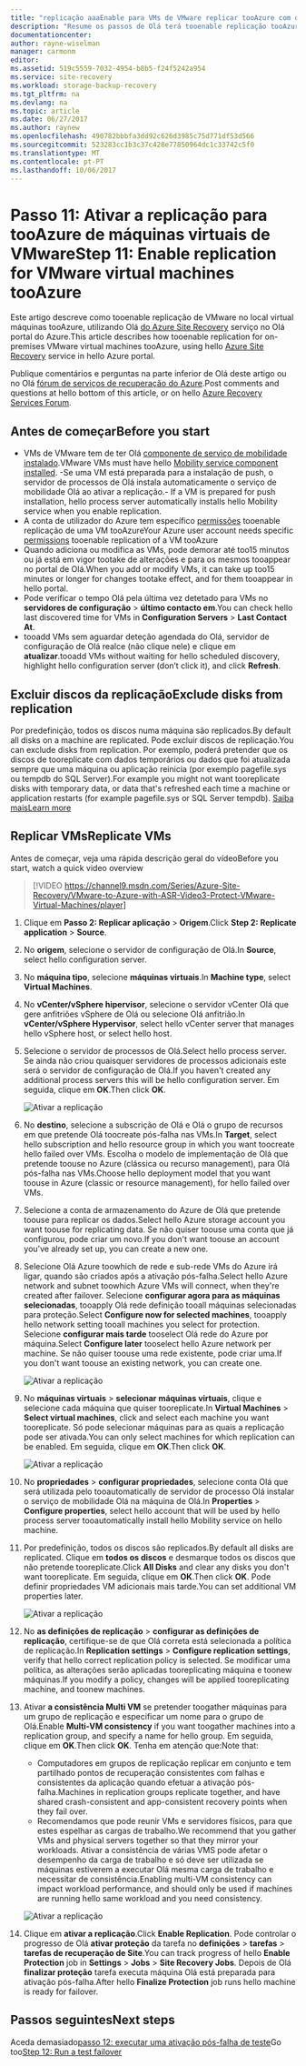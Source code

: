 ```yaml
---
title: "replicação aaaEnable para VMs de VMware replicar tooAzure com o Azure Site Recovery | Microsoft Docs"
description: "Resume os passos de Olá terá tooenable replicação tooAzure para VMs de VMware com o serviço do Azure Site Recovery Olá"
documentationcenter: 
author: rayne-wiselman
manager: carmonm
editor: 
ms.assetid: 519c5559-7032-4954-b8b5-f24f5242a954
ms.service: site-recovery
ms.workload: storage-backup-recovery
ms.tgt_pltfrm: na
ms.devlang: na
ms.topic: article
ms.date: 06/27/2017
ms.author: raynew
ms.openlocfilehash: 490782bbbfa3dd92c626d3985c75d771df53d566
ms.sourcegitcommit: 523283cc1b3c37c428e77850964dc1c33742c5f0
ms.translationtype: MT
ms.contentlocale: pt-PT
ms.lasthandoff: 10/06/2017
---
```

# <a name="step-11-enable-replication-for-vmware-virtual-machines-tooazure"></a><span data-ttu-id="7d5fe-103">Passo 11: Ativar a replicação para tooAzure de máquinas virtuais de VMware</span><span class="sxs-lookup"><span data-stu-id="7d5fe-103">Step 11: Enable replication for VMware virtual machines tooAzure</span></span>


<span data-ttu-id="7d5fe-104">Este artigo descreve como tooenable replicação de VMware no local virtual máquinas tooAzure, utilizando Olá [do Azure Site Recovery](site-recovery-overview.md) serviço no Olá portal do Azure.</span><span class="sxs-lookup"><span data-stu-id="7d5fe-104">This article describes how tooenable replication for on-premises VMware virtual machines tooAzure, using hello [Azure Site Recovery](site-recovery-overview.md) service in hello Azure portal.</span></span>

<span data-ttu-id="7d5fe-105">Publique comentários e perguntas na parte inferior de Olá deste artigo ou no Olá [fórum de serviços de recuperação do Azure](https://social.msdn.microsoft.com/forums/azure/home?forum=hypervrecovmgr).</span><span class="sxs-lookup"><span data-stu-id="7d5fe-105">Post comments and questions at hello bottom of this article, or on hello [Azure Recovery Services Forum](https://social.msdn.microsoft.com/forums/azure/home?forum=hypervrecovmgr).</span></span>


## <a name="before-you-start"></a><span data-ttu-id="7d5fe-106">Antes de começar</span><span class="sxs-lookup"><span data-stu-id="7d5fe-106">Before you start</span></span>

- <span data-ttu-id="7d5fe-107">VMs de VMware tem de ter Olá [componente de serviço de mobilidade instalado](vmware-walkthrough-install-mobility.md).</span><span class="sxs-lookup"><span data-stu-id="7d5fe-107">VMware VMs must have hello [Mobility service component installed](vmware-walkthrough-install-mobility.md).</span></span> <span data-ttu-id="7d5fe-108">-Se uma VM está preparada para a instalação de push, o servidor de processos de Olá instala automaticamente o serviço de mobilidade Olá ao ativar a replicação.</span><span class="sxs-lookup"><span data-stu-id="7d5fe-108">- If a VM is prepared for push installation, hello process server automatically installs hello Mobility service when you enable replication.</span></span>
- <span data-ttu-id="7d5fe-109">A conta de utilizador do Azure tem específico [permissões](site-recovery-role-based-linked-access-control.md#permissions-required-to-enable-replication-for-new-virtual-machines) tooenable replicação de uma VM tooAzure</span><span class="sxs-lookup"><span data-stu-id="7d5fe-109">Your Azure user account needs specific [permissions](site-recovery-role-based-linked-access-control.md#permissions-required-to-enable-replication-for-new-virtual-machines) tooenable replication of a VM tooAzure</span></span>
- <span data-ttu-id="7d5fe-110">Quando adiciona ou modifica as VMs, pode demorar até too15 minutos ou já está em vigor tootake de alterações e para os mesmos tooappear no portal de Olá.</span><span class="sxs-lookup"><span data-stu-id="7d5fe-110">When you add or modify VMs, it can take up too15 minutes or longer for changes tootake effect, and for them tooappear in hello portal.</span></span>
- <span data-ttu-id="7d5fe-111">Pode verificar o tempo Olá pela última vez detetado para VMs no **servidores de configuração** > **último contacto em**.</span><span class="sxs-lookup"><span data-stu-id="7d5fe-111">You can check hello last discovered time for VMs in **Configuration Servers** > **Last Contact At**.</span></span>
- <span data-ttu-id="7d5fe-112">tooadd VMs sem aguardar deteção agendada do Olá, servidor de configuração de Olá realce (não clique nele) e clique em **atualizar**.</span><span class="sxs-lookup"><span data-stu-id="7d5fe-112">tooadd VMs without waiting for hello scheduled discovery, highlight hello configuration server (don’t click it), and click **Refresh**.</span></span>



## <a name="exclude-disks-from-replication"></a><span data-ttu-id="7d5fe-113">Excluir discos da replicação</span><span class="sxs-lookup"><span data-stu-id="7d5fe-113">Exclude disks from replication</span></span>

<span data-ttu-id="7d5fe-114">Por predefinição, todos os discos numa máquina são replicados.</span><span class="sxs-lookup"><span data-stu-id="7d5fe-114">By default all disks on a machine are replicated.</span></span> <span data-ttu-id="7d5fe-115">Pode excluir discos de replicação.</span><span class="sxs-lookup"><span data-stu-id="7d5fe-115">You can exclude disks from replication.</span></span> <span data-ttu-id="7d5fe-116">Por exemplo, poderá pretender que os discos de tooreplicate com dados temporários ou dados que foi atualizada sempre que uma máquina ou aplicação reinicia (por exemplo pagefile.sys ou tempdb do SQL Server).</span><span class="sxs-lookup"><span data-stu-id="7d5fe-116">For example you might not want tooreplicate disks with temporary data, or data that's refreshed each time a machine or application restarts (for example pagefile.sys or SQL Server tempdb).</span></span> [<span data-ttu-id="7d5fe-117">Saiba mais</span><span class="sxs-lookup"><span data-stu-id="7d5fe-117">Learn more</span></span>](site-recovery-exclude-disk.md)

## <a name="replicate-vms"></a><span data-ttu-id="7d5fe-118">Replicar VMs</span><span class="sxs-lookup"><span data-stu-id="7d5fe-118">Replicate VMs</span></span>

<span data-ttu-id="7d5fe-119">Antes de começar, veja uma rápida descrição geral do vídeo</span><span class="sxs-lookup"><span data-stu-id="7d5fe-119">Before you start, watch a quick video overview</span></span>

>[!VIDEO https://channel9.msdn.com/Series/Azure-Site-Recovery/VMware-to-Azure-with-ASR-Video3-Protect-VMware-Virtual-Machines/player]

1. <span data-ttu-id="7d5fe-120">Clique em **Passo 2: Replicar aplicação** > **Origem**.</span><span class="sxs-lookup"><span data-stu-id="7d5fe-120">Click **Step 2: Replicate application** > **Source**.</span></span>
2. <span data-ttu-id="7d5fe-121">No **origem**, selecione o servidor de configuração de Olá.</span><span class="sxs-lookup"><span data-stu-id="7d5fe-121">In **Source**, select hello configuration server.</span></span>
3. <span data-ttu-id="7d5fe-122">No **máquina tipo**, selecione **máquinas virtuais**.</span><span class="sxs-lookup"><span data-stu-id="7d5fe-122">In **Machine type**, select **Virtual Machines**.</span></span>
4. <span data-ttu-id="7d5fe-123">No **vCenter/vSphere hipervisor**, selecione o servidor vCenter Olá que gere anfitriões vSphere de Olá ou selecione Olá anfitrião.</span><span class="sxs-lookup"><span data-stu-id="7d5fe-123">In **vCenter/vSphere Hypervisor**, select hello vCenter server that manages hello vSphere host, or select hello host.</span></span>
5. <span data-ttu-id="7d5fe-124">Selecione o servidor de processos de Olá.</span><span class="sxs-lookup"><span data-stu-id="7d5fe-124">Select hello process server.</span></span> <span data-ttu-id="7d5fe-125">Se ainda não criou quaisquer servidores de processos adicionais este será o servidor de configuração de Olá.</span><span class="sxs-lookup"><span data-stu-id="7d5fe-125">If you haven't created any additional process servers this will be hello configuration server.</span></span> <span data-ttu-id="7d5fe-126">Em seguida, clique em **OK**.</span><span class="sxs-lookup"><span data-stu-id="7d5fe-126">Then click **OK**.</span></span>

    ![Ativar a replicação](./media/vmware-walkthrough-enable-replication/enable-replication2.png)

6. <span data-ttu-id="7d5fe-128">No **destino**, selecione a subscrição de Olá e Olá o grupo de recursos em que pretende Olá toocreate pós-falha nas VMs.</span><span class="sxs-lookup"><span data-stu-id="7d5fe-128">In **Target**, select hello subscription and hello resource group in which you want toocreate hello failed over VMs.</span></span> <span data-ttu-id="7d5fe-129">Escolha o modelo de implementação de Olá que pretende toouse no Azure (clássica ou recurso management), para Olá pós-falha nas VMs.</span><span class="sxs-lookup"><span data-stu-id="7d5fe-129">Choose hello deployment model that you want toouse in Azure (classic or resource management), for hello failed over VMs.</span></span>


7. <span data-ttu-id="7d5fe-130">Selecione a conta de armazenamento do Azure de Olá que pretende toouse para replicar os dados.</span><span class="sxs-lookup"><span data-stu-id="7d5fe-130">Select hello Azure storage account you want toouse for replicating data.</span></span> <span data-ttu-id="7d5fe-131">Se não quiser toouse uma conta que já configurou, pode criar um novo.</span><span class="sxs-lookup"><span data-stu-id="7d5fe-131">If you don't want toouse an account you've already set up, you can create a new one.</span></span>

8. <span data-ttu-id="7d5fe-132">Selecione Olá Azure toowhich de rede e sub-rede VMs do Azure irá ligar, quando são criados após a ativação pós-falha.</span><span class="sxs-lookup"><span data-stu-id="7d5fe-132">Select hello Azure network and subnet toowhich Azure VMs will connect, when they're created after failover.</span></span> <span data-ttu-id="7d5fe-133">Selecione **configurar agora para as máquinas selecionadas**, tooapply Olá rede definição tooall máquinas selecionadas para proteção.</span><span class="sxs-lookup"><span data-stu-id="7d5fe-133">Select **Configure now for selected machines**, tooapply hello network setting tooall machines you select for protection.</span></span> <span data-ttu-id="7d5fe-134">Selecione **configurar mais tarde** tooselect Olá rede do Azure por máquina.</span><span class="sxs-lookup"><span data-stu-id="7d5fe-134">Select **Configure later** tooselect hello Azure network per machine.</span></span> <span data-ttu-id="7d5fe-135">Se não quiser toouse uma rede existente, pode criar uma.</span><span class="sxs-lookup"><span data-stu-id="7d5fe-135">If you don't want toouse an existing network, you can create one.</span></span>

    ![Ativar a replicação](./media/vmware-walkthrough-enable-replication/enable-rep3.png)
9. <span data-ttu-id="7d5fe-137">No **máquinas virtuais** > **selecionar máquinas virtuais**, clique e selecione cada máquina que quiser tooreplicate.</span><span class="sxs-lookup"><span data-stu-id="7d5fe-137">In **Virtual Machines** > **Select virtual machines**, click and select each machine you want tooreplicate.</span></span> <span data-ttu-id="7d5fe-138">Só pode selecionar máquinas para as quais a replicação pode ser ativada.</span><span class="sxs-lookup"><span data-stu-id="7d5fe-138">You can only select machines for which replication can be enabled.</span></span> <span data-ttu-id="7d5fe-139">Em seguida, clique em **OK**.</span><span class="sxs-lookup"><span data-stu-id="7d5fe-139">Then click **OK**.</span></span>

    ![Ativar a replicação](./media/vmware-walkthrough-enable-replication/enable-replication5.png)
10. <span data-ttu-id="7d5fe-141">No **propriedades** > **configurar propriedades**, selecione conta Olá que será utilizada pelo tooautomatically de servidor de processo Olá instalar o serviço de mobilidade Olá na máquina de Olá.</span><span class="sxs-lookup"><span data-stu-id="7d5fe-141">In **Properties** > **Configure properties**, select hello account that will be used by hello process server tooautomatically install hello Mobility service on hello machine.</span></span>
11. <span data-ttu-id="7d5fe-142">Por predefinição, todos os discos são replicados.</span><span class="sxs-lookup"><span data-stu-id="7d5fe-142">By default all disks are replicated.</span></span> <span data-ttu-id="7d5fe-143">Clique em **todos os discos** e desmarque todos os discos que não pretende tooreplicate.</span><span class="sxs-lookup"><span data-stu-id="7d5fe-143">Click **All Disks** and clear any disks you don't want tooreplicate.</span></span> <span data-ttu-id="7d5fe-144">Em seguida, clique em **OK**.</span><span class="sxs-lookup"><span data-stu-id="7d5fe-144">Then click **OK**.</span></span> <span data-ttu-id="7d5fe-145">Pode definir propriedades VM adicionais mais tarde.</span><span class="sxs-lookup"><span data-stu-id="7d5fe-145">You can set additional VM properties later.</span></span>

    ![Ativar a replicação](./media/vmware-walkthrough-enable-replication/enable-replication6.png)
11. <span data-ttu-id="7d5fe-147">No **as definições de replicação** > **configurar as definições de replicação**, certifique-se de que Olá correta está selecionada a política de replicação.</span><span class="sxs-lookup"><span data-stu-id="7d5fe-147">In **Replication settings** > **Configure replication settings**, verify that hello correct replication policy is selected.</span></span> <span data-ttu-id="7d5fe-148">Se modificar uma política, as alterações serão aplicadas tooreplicating máquina e toonew máquinas.</span><span class="sxs-lookup"><span data-stu-id="7d5fe-148">If you modify a policy, changes will be applied tooreplicating machine, and toonew machines.</span></span>
12. <span data-ttu-id="7d5fe-149">Ativar **a consistência Multi VM** se pretender toogather máquinas para um grupo de replicação e especificar um nome para o grupo de Olá.</span><span class="sxs-lookup"><span data-stu-id="7d5fe-149">Enable **Multi-VM consistency** if you want toogather machines into a replication group, and specify a name for hello group.</span></span> <span data-ttu-id="7d5fe-150">Em seguida, clique em **OK**.</span><span class="sxs-lookup"><span data-stu-id="7d5fe-150">Then click **OK**.</span></span> <span data-ttu-id="7d5fe-151">Tenha em atenção que:</span><span class="sxs-lookup"><span data-stu-id="7d5fe-151">Note that:</span></span>

    * <span data-ttu-id="7d5fe-152">Computadores em grupos de replicação replicar em conjunto e tem partilhado pontos de recuperação consistentes com falhas e consistentes da aplicação quando efetuar a ativação pós-falha.</span><span class="sxs-lookup"><span data-stu-id="7d5fe-152">Machines in replication groups replicate together, and have shared crash-consistent and app-consistent recovery points when they fail over.</span></span>
    * <span data-ttu-id="7d5fe-153">Recomendamos que pode reunir VMs e servidores físicos, para que estes espelhar as cargas de trabalho.</span><span class="sxs-lookup"><span data-stu-id="7d5fe-153">We recommend that you gather VMs and physical servers together so that they mirror your workloads.</span></span> <span data-ttu-id="7d5fe-154">Ativar a consistência de várias VMS pode afetar o desempenho da carga de trabalho e só deve ser utilizada se máquinas estiverem a executar Olá mesma carga de trabalho e necessitar de consistência.</span><span class="sxs-lookup"><span data-stu-id="7d5fe-154">Enabling multi-VM consistency can impact workload performance, and should only be used if machines are running hello same workload and you need consistency.</span></span>

    ![Ativar a replicação](./media/vmware-walkthrough-enable-replication/enable-replication7.png)
13. <span data-ttu-id="7d5fe-156">Clique em **ativar a replicação**.</span><span class="sxs-lookup"><span data-stu-id="7d5fe-156">Click **Enable Replication**.</span></span> <span data-ttu-id="7d5fe-157">Pode controlar o progresso de Olá **ativar proteção** da tarefa no **definições** > **tarefas** > **tarefas de recuperação de Site**.</span><span class="sxs-lookup"><span data-stu-id="7d5fe-157">You can track progress of hello **Enable Protection** job in **Settings** > **Jobs** > **Site Recovery Jobs**.</span></span> <span data-ttu-id="7d5fe-158">Depois de Olá **finalizar proteção** tarefa executa máquina Olá está preparada para ativação pós-falha.</span><span class="sxs-lookup"><span data-stu-id="7d5fe-158">After hello **Finalize Protection** job runs hello machine is ready for failover.</span></span>

## <a name="next-steps"></a><span data-ttu-id="7d5fe-159">Passos seguintes</span><span class="sxs-lookup"><span data-stu-id="7d5fe-159">Next steps</span></span>

<span data-ttu-id="7d5fe-160">Aceda demasiado[passo 12: executar uma ativação pós-falha de teste](vmware-walkthrough-test-failover.md)</span><span class="sxs-lookup"><span data-stu-id="7d5fe-160">Go too[Step 12: Run a test failover](vmware-walkthrough-test-failover.md)</span></span>
